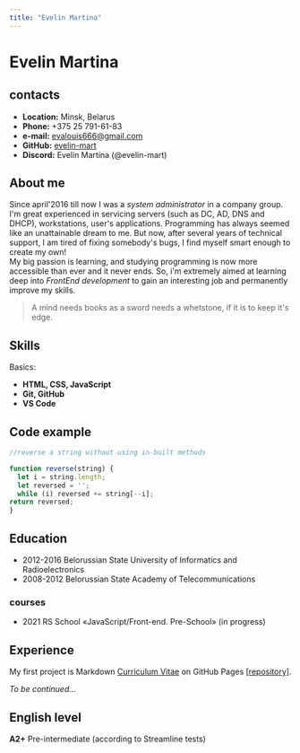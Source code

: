 ```yaml
---
title: "Evelin Martina"
---
```

# Evelin Martina 

## contacts ##

* __Location:__ Minsk, Belarus
* __Phone:__ +375 25 791-61-83
* __e-mail:__ <evalouis666@gmail.com>
* __GitHub:__ [evelin-mart](https://github.com/evelin-mart)
* __Discord:__ Evelin Martina (@evelin-mart)

## About me ##

Since april'2016 till now I was a _system administrator_ in a company group. I'm great experienced in servicing servers (such as DC, AD, DNS and DHCP), workstations, user's applications.
Programming has always seemed like an unattainable dream to me. But now, after several years of technical support, I am tired of fixing somebody's bugs, I find myself smart enough to create my own!  
My big passion is learning, and studying programming is now more accessible than ever and it never ends. So, i'm extremely aimed at learning deep into _FrontEnd development_ to gain an interesting job and permanently improve my skills.

>A mind needs books as a sword needs a whetstone, if it is to keep it's edge.

## Skills ##
Basics:
+ __HTML, CSS, JavaScript__
+ __Git, GitHub__
+ __VS Code__

## Code example ##

```JavaScript
//reverse a string without using in-built methods

function reverse(string) {
  let i = string.length;
  let reversed = '';
  while (i) reversed += string[--i];
return reversed;
}
```  

## Education ##

* 2012-2016 Belorussian State University of Informatics and Radioelectronics
* 2008-2012 Belorussian State Academy of Telecommunications
### courses ###
* 2021 RS School «JavaScript/Front-end. Pre-School» (in progress)

## Experience ##

My first project is Markdown [Curriculum Vitae](https://evelin-mart.github.io/rsschool-cv/cv) on GitHub Pages [[repository]](https://github.com/evelin-mart/rsschool-cv/tree/gh-pages).

_To be continued..._

## English level ##

__A2+__ Pre-intermediate (according to Streamline tests)